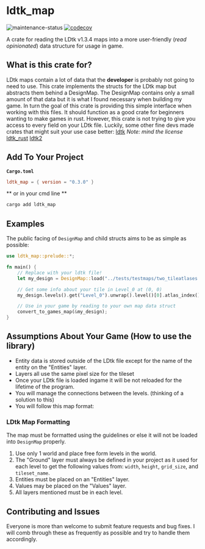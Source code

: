 # ldtk_map
![maintenance-status](https://img.shields.io/badge/maintenance-actively--developed-brightgreen.svg)
[![codecov](https://codecov.io/github/benlloyd50/ldtk_map/branch/master/graph/badge.svg?token=LIAEO385H6)](https://codecov.io/github/benlloyd50/ldtk_map)

A crate for reading the LDtk v1.3.4 maps into a more user-friendly (*read opinionated*) data structure for usage in game.

## What is this crate for?
LDtk maps contain a lot of data that the __developer__ is probably not going to need to use.
This crate implements the structs for the LDtk map but abstracts them behind a DesignMap.
The DesignMap contains only a small amount of that data but it is what I found necessary when building my game.
In turn the goal of this crate is providing this simple interface when working with this files.
It should function as a good crate for beginners wanting to make games in rust.
However, this crate is not trying to give you access to every field on your LDtk file.
Luckily, some other fine devs made crates that might suit your use case better:
[ldtk](https://crates.io/crates/ldtk) *Note: mind the license*
[ldtk_rust](https://crates.io/crates/ldtk_rust)
[ldtk2](https://crates.io/crates/ldtk2)


## Add To Your Project
**`Cargo.toml`**

```toml
ldtk_map = { version = "0.3.0" }
```

** or in your cmd line **

```bash
cargo add ldtk_map
```

## Examples
The public facing of `DesignMap` and child structs aims to be as simple as possible:
```rust
use ldtk_map::prelude::*;

fn main() {
    // Replace with your ldtk file!
    let my_design = DesignMap::load("../tests/testmaps/two_tileatlases.ldtk");

    // Get some info about your tile in Level_0 at (0, 0)
    my_design.levels().get("Level_0").unwrap().level()[0].atlas_index();

    // Use in your game by reading to your own map data struct
    convert_to_games_map(&my_design);
}
```

## Assumptions About Your Game (How to use the library)
- Entity data is stored outside of the LDtk file except for the name of the entity on the "Entities" layer.
- Layers all use the same pixel size for the tileset
- Once your LDtk file is loaded ingame it will be not reloaded for the lifetime of the program.
- You will manage the connections between the levels. (thinking of a solution to this)
- You will follow this map format:

### LDtk Map Formatting
The map must be formatted using the guidelines or else it will not be loaded into `DesignMap` properly.
1. Use only 1 world and place free form levels in the world.
2. The "Ground" layer must always be defined in your project as it used for each level to get the following values from: `width`, `height`, `grid_size`, and `tileset_name`.
3. Entities must be placed on an "Entities" layer.
4. Values may be placed on the "Values" layer.
5. All layers mentioned must be in each level.

## Contributing and Issues
Everyone is more than welcome to submit feature requests and bug fixes.
I will comb through these as frequently as possible and try to handle them accordingly.
